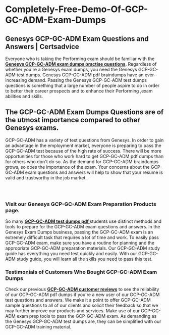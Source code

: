 # Completely-Free-Demo-Of-GCP-GC-ADM-Exam-Dumps
<h2><strong>Genesys GCP-GC-ADM Exam Questions and Answers | Certsadvice</strong></h2> <p>Everyone who is taking the Performing exam should be familiar with the <a href="http://www.certsadvice.com/genesys/gcp-gc-adm-practice-questions"><strong>Genesys GCP-GC-ADM exam dumps practise questions</strong></a>. Regardless of whether you&#39;re a Genesys exam dumps, you need the Genesys GCP-GC-ADM test dumps. Genesys GCP-GC-ADM pdf braindumps have an ever-increasing demand. Passing the Genesys GCP-GC-ADM test dumps questions is something that a large number of people aspire to do in order to better their career prospects and to enhance their Performing ,exam abilities and skills.</p> <h2><strong>The GCP-GC-ADM Exam Dumps Questions are of the utmost importance compared to other Genesys exams.</strong></h2> <p>GCP-GC-ADM has a variety of test questions from Genesys. In order to gain an advantage in the employment market, everyone is preparing to pass the GCP-GC-ADM test because of the high rate of success. There will be more opportunities for those who work hard to get GCP-GC-ADM pdf dumps than for others who don&#39;t do so. As the demand for GCP-GC-ADM braindumps grows, so does the importance of the exam. Your concerns about the GCP-GC-ADM exam questions and answers will help to show that your resume is valid and trustworthy in the job market.</p> <p><a href="http://www.certsadvice.com/genesys/gcp-gc-adm-practice-questions" style="display: block; padding: 1em 0; text-align: center; "><img alt="" src="https://1.bp.blogspot.com/-RUOr8Wn-CRk/YUYAxC8kcHI/AAAAAAAAAnw/F7BbdI3tw8QDj5z8iX0vQAioQzKiUxduwCLcBGAsYHQ/s0/unnamed.jpg" /></a></p> <h3><strong>Visit our Genesys GCP-GC-ADM Exam Preparation Products page.</strong></h3> <p>So many <a href="http://www.certsadvice.com/genesys/gcp-gc-adm-practice-questions"><strong>GCP-GC-ADM test dumps pdf </strong></a>students use distinct methods and tools to prepare for the GCP-GC-ADM exam questions and answers. In the Genesys Exam Dumps business, passing the GCP-GC-ADM exam is an extremely difficult task that requires a lot of time and work. To easily pass GCP-GC-ADM exam, make sure you have a routine for planning and the appropriate GCP-GC-ADM preparation materials. Our GCP-GC-ADM study guide has everything you need test quickly and easily. With our GCP-GC-ADM study guide, you will learn all the skills you need to pass this test.</p> <h3><strong>Testimonials of Customers Who Bought GCP-GC-ADM Exam Dumps</strong></h3> <p>Check our previous <a href="http://www.certsadvice.com/genesys/gcp-gc-adm-practice-questions"><strong>GCP-GC-ADM customer reviews</strong></a> to see the reliability of our GCP-GC-ADM pdf dumps if you&#39;re a new user of our GCP-GC-ADM test questions and answers. We make it a point to offer GCP-GC-ADM sample questions to all of our clients and solicit their feedback so that we may further improve our products and services. Make use of our GCP-GC-ADM exam prep tools to pass the GCP-GC-ADM exam. As demanding as the Genesys GCP-GC-ADM test dumps are, they can be simplified with our GCP-GC-ADM training material.</p>

